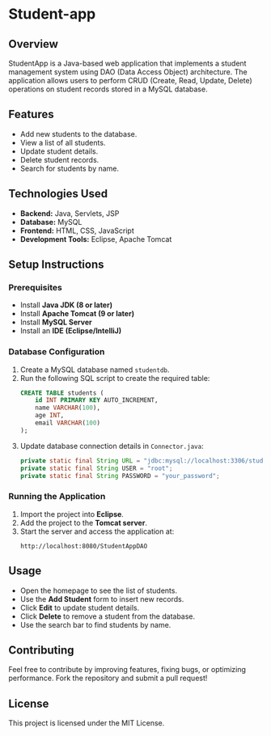 # Student-app

## Overview
StudentApp is a Java-based web application that implements a student management system using DAO (Data Access Object) architecture. The application allows users to perform CRUD (Create, Read, Update, Delete) operations on student records stored in a MySQL database.

## Features
- Add new students to the database.
- View a list of all students.
- Update student details.
- Delete student records.
- Search for students by name.

## Technologies Used
- **Backend:** Java, Servlets, JSP
- **Database:** MySQL
- **Frontend:** HTML, CSS, JavaScript
- **Development Tools:** Eclipse, Apache Tomcat

## Setup Instructions
### Prerequisites
- Install **Java JDK (8 or later)**
- Install **Apache Tomcat (9 or later)**
- Install **MySQL Server**
- Install an **IDE (Eclipse/IntelliJ)**

### Database Configuration
1. Create a MySQL database named `studentdb`.
2. Run the following SQL script to create the required table:
   ```sql
   CREATE TABLE students (
       id INT PRIMARY KEY AUTO_INCREMENT,
       name VARCHAR(100),
       age INT,
       email VARCHAR(100)
   );
   ```
3. Update database connection details in `Connector.java`:
   ```java
   private static final String URL = "jdbc:mysql://localhost:3306/studentdb";
   private static final String USER = "root";
   private static final String PASSWORD = "your_password";
   ```

### Running the Application
1. Import the project into **Eclipse**.
2. Add the project to the **Tomcat server**.
3. Start the server and access the application at:
   ```
   http://localhost:8080/StudentAppDAO
   ```

## Usage
- Open the homepage to see the list of students.
- Use the **Add Student** form to insert new records.
- Click **Edit** to update student details.
- Click **Delete** to remove a student from the database.
- Use the search bar to find students by name.

## Contributing
Feel free to contribute by improving features, fixing bugs, or optimizing performance. Fork the repository and submit a pull request!

## License
This project is licensed under the MIT License.

